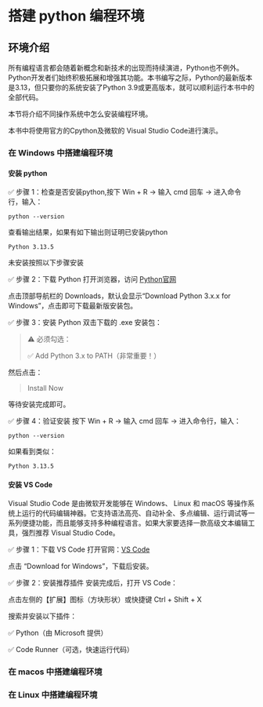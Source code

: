 # 搭建 python 编程环境

## 环境介绍

所有编程语言都会随着新概念和新技术的出现而持续演进，Python也不例外。Python开发者们始终积极拓展和增强其功能。本书编写之际，Python的最新版本是3.13，但只要你的系统安装了Python 3.9或更高版本，就可以顺利运行本书中的全部代码。

本节将介绍不同操作系统中怎么安装编程环境。

本书中将使用官方的Cpython及微软的 Visual Studio Code进行演示。

### 在 Windows 中搭建编程环境

#### 安装 python

✅ 步骤 1：检查是否安装python,按下 Win + R → 输入 cmd 回车 → 进入命令行，输入：

```shell
python --version
```

查看输出结果，如果有如下输出则证明已安装python

```shell
Python 3.13.5
```

未安装按照以下步骤安装

✅ 步骤 2：下载 Python
打开浏览器，访问 [Python官网](https://www.python.org)

点击顶部导航栏的 Downloads，默认会显示“Download Python 3.x.x for Windows”，点击即可下载最新版安装包。

✅ 步骤 3：安装 Python
双击下载的 .exe 安装包：

> ⚠️ 必须勾选：
>
> ✅ Add Python 3.x to PATH（非常重要！）

然后点击：

> Install Now

等待安装完成即可。

✅ 步骤 4：验证安装
按下 Win + R → 输入 cmd 回车 → 进入命令行，输入：

```shell
python --version
```

如果看到类似：

```shell
Python 3.13.5
```

#### 安装 VS Code

Visual Studio Code 是由微软开发能够在 Windows、 Linux 和 macOS 等操作系统上运行的代码编辑神器。它支持语法高亮、自动补全、多点编辑、运行调试等一系列便捷功能，而且能够支持多种编程语言。如果大家要选择一款高级文本编辑工具，强烈推荐 Visual Studio Code。

✅ 步骤 1：下载 VS Code
打开官网：[VS Code](https://code.visualstudio.com/)

点击 “Download for Windows”，下载后安装。

✅ 步骤 2：安装推荐插件
安装完成后，打开 VS Code：

点击左侧的【扩展】图标（方块形状）或快捷键 Ctrl + Shift + X

搜索并安装以下插件：

✅ Python（由 Microsoft 提供）

✅ Code Runner（可选，快速运行代码）

### 在 macos 中搭建编程环境

### 在 Linux 中搭建编程环境
